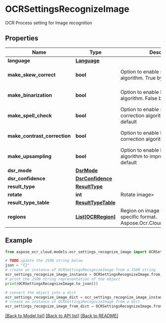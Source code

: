 # OCRSettingsRecognizeImage

OCR Process setting for Image recognition

## Properties

Name | Type | Description | Notes
------------ | ------------- | ------------- | -------------
**language** | [**Language**](Language.md) |  | [optional] 
**make_skew_correct** | **bool** | Option to enable skew correction algorithm. True by default | [optional] [default to True]
**make_binarization** | **bool** | Option to enable binarization algorithm. False by default | [optional] [default to False]
**make_spell_check** | **bool** | Option to enable spell checking and correction algorithm. False by default | [optional] [default to False]
**make_contrast_correction** | **bool** | Option to enable image contrast correction algorithm. True by default | [optional] [default to False]
**make_upsampling** | **bool** | Option to enable image up-sampling algorithm to improve quality. True by default | [optional] [default to False]
**dsr_mode** | [**DsrMode**](DsrMode.md) |  | [optional] 
**dsr_confidence** | [**DsrConfidence**](DsrConfidence.md) |  | [optional] 
**result_type** | [**ResultType**](ResultType.md) |  | [optional] 
**rotate** | **int** | Rotate image&gt; | [optional] 
**result_type_table** | [**ResultTypeTable**](ResultTypeTable.md) |  | [optional] 
**regions** | [**List[OCRRegion]**](OCRRegion.md) | Region on image to recognize in specific format. Aspose.Ocr.Cloud.Public.OCRRegion | [optional] 

## Example

```python
from aspose_ocr_cloud.models.ocr_settings_recognize_image import OCRSettingsRecognizeImage

# TODO update the JSON string below
json = "{}"
# create an instance of OCRSettingsRecognizeImage from a JSON string
ocr_settings_recognize_image_instance = OCRSettingsRecognizeImage.from_json(json)
# print the JSON string representation of the object
print(OCRSettingsRecognizeImage.to_json())

# convert the object into a dict
ocr_settings_recognize_image_dict = ocr_settings_recognize_image_instance.to_dict()
# create an instance of OCRSettingsRecognizeImage from a dict
ocr_settings_recognize_image_from_dict = OCRSettingsRecognizeImage.from_dict(ocr_settings_recognize_image_dict)
```
[[Back to Model list]](../README.md#documentation-for-models) [[Back to API list]](../README.md#documentation-for-api-endpoints) [[Back to README]](../README.md)


